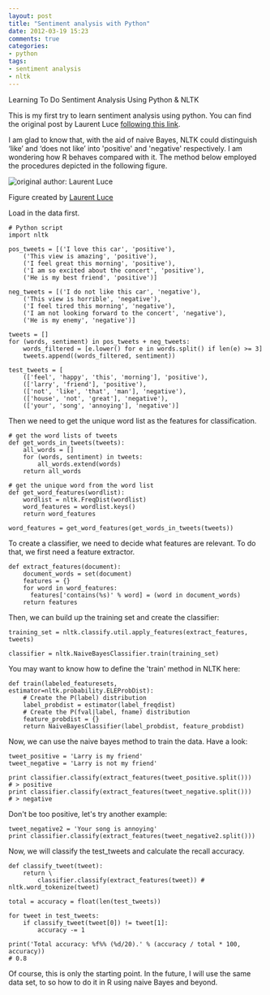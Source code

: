 ```yaml
---
layout: post
title: "Sentiment analysis with Python"
date: 2012-03-19 15:23
comments: true
categories: 
- python
tags:
- sentiment analysis
- nltk
---
```


Learning To Do Sentiment Analysis Using Python & NLTK

This is my first try to learn sentiment analysis using python. You can find the original post by Laurent Luce [following this link](http://www.laurentluce.com/posts/twitter-sentiment-analysis-using-python-and-nltk/). 

I am glad to know that, with the aid of naive Bayes, NLTK could distinguish ‘like’ and ‘does not like’ into 'positive' and 'negative' respectively. I am wondering how R behaves compared with it. The method below employed the procedures depicted in the following figure.

![original author: Laurent Luce](http://weblab.com.cityu.edu.hk/blog/chengjun/files/2012/03/overview-of-sentiment-analysis-using-nltk.png)

Figure created by [Laurent Luce](http://www.laurentluce.com/posts/twitter-sentiment-analysis-using-python-and-nltk/)

Load in the data first.

	# Python script
	import nltk
	
	pos_tweets = [('I love this car', 'positive'),
		('This view is amazing', 'positive'),
		('I feel great this morning', 'positive'),
		('I am so excited about the concert', 'positive'),
		('He is my best friend', 'positive')]
	
	neg_tweets = [('I do not like this car', 'negative'),
		('This view is horrible', 'negative'),
		('I feel tired this morning', 'negative'),
		('I am not looking forward to the concert', 'negative'),
		('He is my enemy', 'negative')]
	
	tweets = []
	for (words, sentiment) in pos_tweets + neg_tweets:
		words_filtered = [e.lower() for e in words.split() if len(e) >= 3]
		tweets.append((words_filtered, sentiment))
	
	test_tweets = [
		(['feel', 'happy', 'this', 'morning'], 'positive'),
		(['larry', 'friend'], 'positive'),
		(['not', 'like', 'that', 'man'], 'negative'),
		(['house', 'not', 'great'], 'negative'),
		(['your', 'song', 'annoying'], 'negative')]

Then we need to get the unique word list as the features for classification.

	# get the word lists of tweets
	def get_words_in_tweets(tweets):
		all_words = []
		for (words, sentiment) in tweets:
			all_words.extend(words)
		return all_words
	
	# get the unique word from the word list	
	def get_word_features(wordlist):
		wordlist = nltk.FreqDist(wordlist)
		word_features = wordlist.keys()
		return word_features
	
	word_features = get_word_features(get_words_in_tweets(tweets))


To create a classifier, we need to decide what features are relevant. To do that, we first need a feature extractor. 

	def extract_features(document):
	    document_words = set(document)
	    features = {}
	    for word in word_features:
	      features['contains(%s)' % word] = (word in document_words)
	    return features

Then, we can build up the training set and create the classifier:
	
	training_set = nltk.classify.util.apply_features(extract_features, tweets)
	
	classifier = nltk.NaiveBayesClassifier.train(training_set)

You may want to know how to define the 'train' method in NLTK here:

	def train(labeled_featuresets, estimator=nltk.probability.ELEProbDist):
	    # Create the P(label) distribution
	    label_probdist = estimator(label_freqdist)
	    # Create the P(fval|label, fname) distribution
	    feature_probdist = {}
	    return NaiveBayesClassifier(label_probdist, feature_probdist)

Now, we can use the naive bayes method to train the data. Have a look:

	tweet_positive = 'Larry is my friend'
	tweet_negative = 'Larry is not my friend'
	
	print classifier.classify(extract_features(tweet_positive.split()))
	# > positive
	print classifier.classify(extract_features(tweet_negative.split()))
	# > negative

Don't be too positive, let's try another example: 

	tweet_negative2 = 'Your song is annoying'
	print classifier.classify(extract_features(tweet_negative2.split()))

Now, we will classify the test_tweets and calculate the recall accuracy.

	def classify_tweet(tweet):
	    return \
	        classifier.classify(extract_features(tweet)) # nltk.word_tokenize(tweet)
	
	total = accuracy = float(len(test_tweets))
	
	for tweet in test_tweets:
	    if classify_tweet(tweet[0]) != tweet[1]:
	        accuracy -= 1
	
	print('Total accuracy: %f%% (%d/20).' % (accuracy / total * 100, accuracy))
    # 0.8

Of course, this is only the starting point. In the future, I will use the same data set, to so how to do it in R using naive Bayes and beyond.